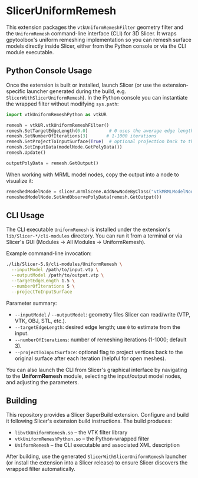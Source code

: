 # SlicerUniformRemesh

This extension packages the `vtkUniformRemeshFilter` geometry filter and the `UniformRemesh` command-line interface (CLI) for 3D Slicer. It wraps gpytoolbox's uniform remeshing implementation so you can remesh surface models directly inside Slicer, either from the Python console or via the CLI module executable.

## Python Console Usage

Once the extension is built or installed, launch Slicer (or use the extension-specific launcher generated during the build, e.g. `SlicerWithSlicerUniformRemesh`). In the Python console you can instantiate the wrapped filter without modifying `sys.path`:

```python
import vtkUniformRemeshPython as vtkUR

remesh = vtkUR.vtkUniformRemeshFilter()
remesh.SetTargetEdgeLength(0.0)        # 0 uses the average edge length of the input
remesh.SetNumberOfIterations(3)       # 1-1000 iterations
remesh.SetProjectToInputSurface(True)  # optional projection back to the input surface
remesh.SetInputData(modelNode.GetPolyData())
remesh.Update()

outputPolyData = remesh.GetOutput()
```

When working with MRML model nodes, copy the output into a node to visualize it:

```python
remeshedModelNode = slicer.mrmlScene.AddNewNodeByClass("vtkMRMLModelNode", "Remeshed")
remeshedModelNode.SetAndObservePolyData(remesh.GetOutput())
```

## CLI Usage

The CLI executable `UniformRemesh` is installed under the extension's `lib/Slicer-*/cli-modules` directory. You can run it from a terminal or via Slicer's GUI (Modules → All Modules → UniformRemesh).

Example command-line invocation:

```bash
./lib/Slicer-5.9/cli-modules/UniformRemesh \
  --inputModel /path/to/input.vtp \
  --outputModel /path/to/output.vtp \
  --targetEdgeLength 1.5 \
  --numberOfIterations 5 \
  --projectToInputSurface
```

Parameter summary:

- `--inputModel` / `--outputModel`: geometry files Slicer can read/write (VTP, VTK, OBJ, STL, etc.).
- `--targetEdgeLength`: desired edge length; use `0` to estimate from the input.
- `--numberOfIterations`: number of remeshing iterations (1-1000; default 3).
- `--projectToInputSurface`: optional flag to project vertices back to the original surface after each iteration (helpful for open meshes).

You can also launch the CLI from Slicer's graphical interface by navigating to the **UniformRemesh** module, selecting the input/output model nodes, and adjusting the parameters.

## Building

This repository provides a Slicer SuperBuild extension. Configure and build it following Slicer's extension build instructions. The build produces:

- `libvtkUniformRemesh.so` – the VTK filter library
- `vtkUniformRemeshPython.so` – the Python-wrapped filter
- `UniformRemesh` – the CLI executable and associated XML description

After building, use the generated `SlicerWithSlicerUniformRemesh` launcher (or install the extension into a Slicer release) to ensure Slicer discovers the wrapped filter automatically.
